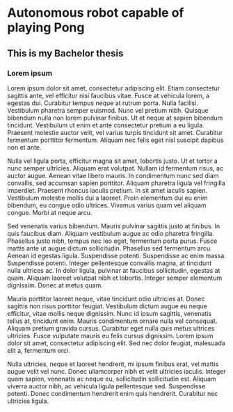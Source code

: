 # Autonomous robot capable of playing Pong

## This is my Bachelor thesis

### Lorem ipsum

Lorem ipsum dolor sit amet, consectetur adipiscing elit. Etiam consectetur sagittis ante, vel efficitur nisi faucibus vitae. Fusce at vehicula lorem, a egestas dui. Curabitur tempus neque at rutrum porta. Nulla facilisi. Vestibulum pharetra semper euismod. Nunc vel pretium nibh. Quisque bibendum nulla non lorem pulvinar finibus. Ut et neque at sapien bibendum tincidunt. Vestibulum ut enim et ante consectetur pretium a eu ligula. Praesent molestie auctor velit, vel varius turpis tincidunt sit amet. Curabitur fermentum porttitor fermentum. Aliquam nec felis eget nisl suscipit dapibus non et ante.

Nulla vel ligula porta, efficitur magna sit amet, lobortis justo. Ut et tortor a nunc semper ultricies. Aliquam erat volutpat. Nullam id fermentum risus, ac auctor augue. Aenean vitae libero mauris. In condimentum nunc sed diam convallis, sed accumsan sapien porttitor. Aliquam pharetra ligula vel fringilla imperdiet. Praesent rhoncus iaculis pretium. In sit amet iaculis sapien. Vestibulum molestie mollis dui a laoreet. Proin elementum dui eu enim bibendum, eu congue odio ultrices. Vivamus varius quam vel aliquam congue. Morbi at neque arcu.

Sed venenatis varius bibendum. Mauris pulvinar sagittis justo at finibus. In quis faucibus diam. Aliquam vestibulum augue ac odio pharetra fringilla. Phasellus justo nibh, tempus nec leo eget, fermentum porta purus. Fusce mattis ante ut augue dictum sollicitudin. Phasellus sed fermentum arcu. Aenean id egestas ligula. Suspendisse potenti. Suspendisse ac enim massa. Suspendisse potenti. Integer pellentesque convallis magna, at tincidunt nulla ultrices ac. In dolor ligula, pulvinar at faucibus sollicitudin, egestas at quam. Aliquam laoreet volutpat nibh et lobortis. Integer semper elementum dignissim. Donec at metus quam.

Mauris porttitor laoreet neque, vitae tincidunt odio ultricies at. Donec sagittis non risus porttitor feugiat. Vestibulum dictum augue eu neque efficitur, vitae mollis neque dignissim. Nunc id ipsum sagittis, venenatis tellus at, tincidunt enim. Mauris condimentum ornare nulla vel consequat. Aliquam pretium gravida cursus. Curabitur eget nulla quis metus ultrices ultricies. Fusce vulputate mauris eu felis cursus dignissim. Lorem ipsum dolor sit amet, consectetur adipiscing elit. Sed nec dolor feugiat, malesuada elit a, fermentum orci.

Nulla ultricies, neque et laoreet hendrerit, mi ipsum finibus erat, vel mattis augue velit vel nunc. Donec ullamcorper nibh et velit ultricies iaculis. Integer quam sapien, venenatis ac neque eu, sollicitudin sollicitudin est. Aliquam viverra auctor nibh, ac vehicula ligula pellentesque sed. Suspendisse potenti. Donec condimentum hendrerit enim quis hendrerit. Curabitur nec ultricies ligula.
